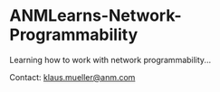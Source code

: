 # ANMLearns-Network-Programmability

Learning how to work with network programmability...

Contact: klaus.mueller@anm.com
